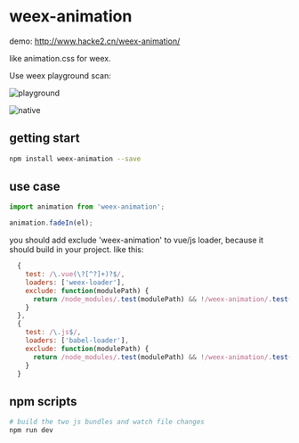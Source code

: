 # weex-animation

demo: http://www.hacke2.cn/weex-animation/

like animation.css for weex.

Use weex playground scan:

![playground](https://user-images.githubusercontent.com/6399899/28513090-4e80085c-7087-11e7-97bd-2fceaa6acf1d.png)

![native](https://user-images.githubusercontent.com/6399899/28513092-4eb30bb2-7087-11e7-9bb9-39ec2ba821da.png)


## getting start

```bash
npm install weex-animation --save
```

## use case

```js
import animation from 'weex-animation';

animation.fadeIn(el);

```

you should add exclude 'weex-animation' to vue/js loader, because it should build in your project. like this:

```js
  {
    test: /\.vue(\?[^?]+)?$/,
    loaders: ['weex-loader'],
    exclude: function(modulePath) {
      return /node_modules/.test(modulePath) && !/weex-animation/.test(modulePath);
    }
  },
  {
	test: /\.js$/,
	loaders: ['babel-loader'],
	exclude: function(modulePath) {
      return /node_modules/.test(modulePath) && !/weex-animation/.test(modulePath);
    }
  }

```


## npm scripts


```bash
# build the two js bundles and watch file changes
npm run dev

```
